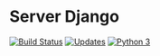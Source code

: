 # Server Django

[![Build Status](https://travis-ci.org/rrgaya/server-django.svg?branch=master)](https://travis-ci.org/rrgaya/server-django)  [![Updates](https://pyup.io/repos/github/rrgaya/server-django/shield.svg)](https://pyup.io/repos/github/rrgaya/server-django/)  [![Python 3](https://pyup.io/repos/github/rrgaya/server-django/python-3-shield.svg)](https://pyup.io/repos/github/rrgaya/server-django/)

